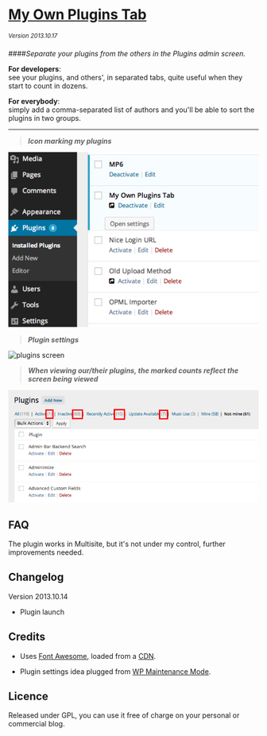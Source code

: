 # [My Own Plugins Tab](https://github.com/brasofilo/My-Own-Plugins-Tab)
<sup>*Version 2013.10.17*</sup>

####*Separate your plugins from the others in the Plugins admin screen.*

**For developers**:  
see your plugins, and others', in separated tabs, quite useful when they start to count in dozens.

**For everybody**:  
simply add a comma-separated list of authors and you'll be able to sort the plugins in two groups.

----
>***Icon marking my plugins***  

![plugins screen](assets/screenshot-1.png)

>***Plugin settings***

![plugins screen](assets/screenshot-2.png)

>***When viewing our/their plugins, the marked counts reflect the screen being viewed*** 

![plugins screen](assets/screenshot-3.png)


## FAQ
The plugin works in Multisite, but it's not under my control, further improvements needed.

## Changelog

Version 2013.10.14
* Plugin launch

## Credits
 - Uses [Font Awesome](http://fortawesome.github.io/Font-Awesome/), loaded from a [CDN](http://www.bootstrapcdn.com/#tab_fontawesome).

 - Plugin settings idea plugged from [WP Maintenance Mode](http://wordpress.org/plugins/wp-maintenance-mode/).

## Licence
Released under GPL, you can use it free of charge on your personal or commercial blog.